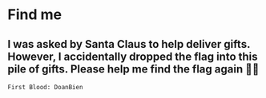 # Find me

## I was asked by Santa Claus to help deliver gifts. However, I accidentally dropped the flag into this pile of gifts. Please help me find the flag again 🚩🚩

`First Blood: DoanBien`

